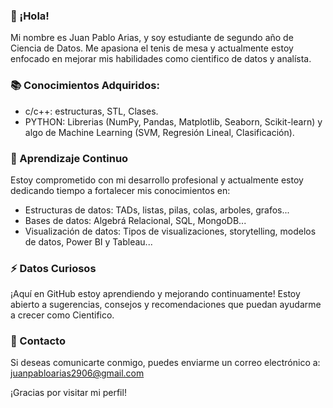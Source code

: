 ### 👋 ¡Hola!

Mi nombre es Juan Pablo Arias, y soy estudiante de segundo año de Ciencia de Datos. Me apasiona el tenis de mesa y actualmente estoy enfocado en mejorar mis habilidades como cientifico de datos y analísta.

### 📚 Conocimientos Adquiridos:
- c/c++: estructuras, STL, Clases.
- PYTHON: Librerias (NumPy, Pandas, Matplotlib, Seaborn, Scikit-learn) y algo de Machine Learning (SVM, Regresión Lineal, Clasificación).

### 🌱 Aprendizaje Continuo

Estoy comprometido con mi desarrollo profesional y actualmente estoy dedicando tiempo a fortalecer mis conocimientos en:

- Estructuras de datos: TADs, listas, pilas, colas, arboles, grafos...
- Bases de datos: Algebrá Relacional, SQL, MongoDB...
- Visualización de datos: Tipos de visualizaciones, storytelling, modelos de datos, Power BI y Tableau...

### ⚡ Datos Curiosos

¡Aquí en GitHub estoy aprendiendo y mejorando continuamente! Estoy abierto a sugerencias, consejos y recomendaciones que puedan ayudarme a crecer como Cientifico.

### 📒 Contacto

Si deseas comunicarte conmigo, puedes enviarme un correo electrónico a: juanpabloarias2906@gmail.com

¡Gracias por visitar mi perfil!
<!---
JuanParias29/JuanParias29 is a ✨ special ✨ repository because its `README.md` (this file) appears on your GitHub profile.
You can click the Preview link to take a look at your changes.
--->
